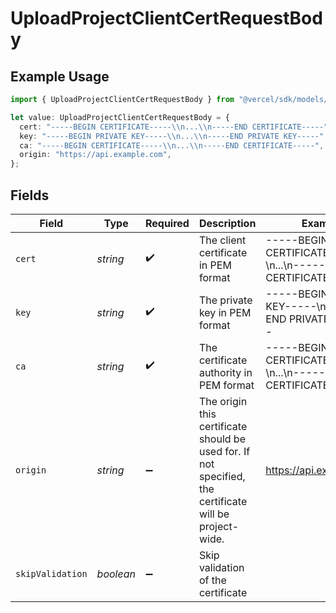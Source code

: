 # UploadProjectClientCertRequestBody

## Example Usage

```typescript
import { UploadProjectClientCertRequestBody } from "@vercel/sdk/models/uploadprojectclientcertop.js";

let value: UploadProjectClientCertRequestBody = {
  cert: "-----BEGIN CERTIFICATE-----\\n...\\n-----END CERTIFICATE-----",
  key: "-----BEGIN PRIVATE KEY-----\\n...\\n-----END PRIVATE KEY-----",
  ca: "-----BEGIN CERTIFICATE-----\\n...\\n-----END CERTIFICATE-----",
  origin: "https://api.example.com",
};
```

## Fields

| Field                                                                                                   | Type                                                                                                    | Required                                                                                                | Description                                                                                             | Example                                                                                                 |
| ------------------------------------------------------------------------------------------------------- | ------------------------------------------------------------------------------------------------------- | ------------------------------------------------------------------------------------------------------- | ------------------------------------------------------------------------------------------------------- | ------------------------------------------------------------------------------------------------------- |
| `cert`                                                                                                  | *string*                                                                                                | :heavy_check_mark:                                                                                      | The client certificate in PEM format                                                                    | -----BEGIN CERTIFICATE-----\\n...\\n-----END CERTIFICATE-----                                           |
| `key`                                                                                                   | *string*                                                                                                | :heavy_check_mark:                                                                                      | The private key in PEM format                                                                           | -----BEGIN PRIVATE KEY-----\\n...\\n-----END PRIVATE KEY-----                                           |
| `ca`                                                                                                    | *string*                                                                                                | :heavy_check_mark:                                                                                      | The certificate authority in PEM format                                                                 | -----BEGIN CERTIFICATE-----\\n...\\n-----END CERTIFICATE-----                                           |
| `origin`                                                                                                | *string*                                                                                                | :heavy_minus_sign:                                                                                      | The origin this certificate should be used for. If not specified, the certificate will be project-wide. | https://api.example.com                                                                                 |
| `skipValidation`                                                                                        | *boolean*                                                                                               | :heavy_minus_sign:                                                                                      | Skip validation of the certificate                                                                      |                                                                                                         |